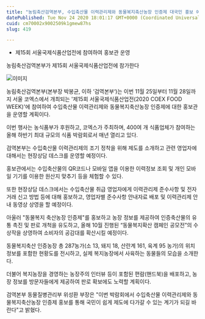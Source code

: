 ```yaml
---
title: "농림축산검역본부, 수입축산물 이력관리제와 동물복지축산농장 인증제 대국민 홍보 예정"
datePublished: Tue Nov 24 2020 18:01:17 GMT+0000 (Coordinated Universal Time)
cuid: cm70002x9002509k1gmew87hs
slug: 419

---
```



- 제15회 서울국제식품산업전에 참여하여 홍보관 운영

농림축산검역본부가 제15회 서울국제식품산업전에 참가한다

![이미지](https://cdn.hashnode.com/res/hashnode/image/upload/v1739249088558/54ed492b-012c-4261-afd8-982c7ab5a3e0.png)

농림축산검역본부(본부장 박봉균, 이하 ‘검역본부‘)는 이번 11월 25일부터 11월 28일까지 서울 코엑스에서 개최되는 '제15회 서울국제식품산업전(2020 COEX FOOD WEEK)'에 참여하여 수입축산물 이력관리제와 동물복지축산농장 인증제에 대한 홍보관을 운영할 계획이다.

이번 행사는 농식품부가 후원하고, 코엑스가 주최하며, 400여 개 식품업체가 참여하는 올해 하반기 최대 규모의 식품 박람회로서 매년 열리고 있다.

검역본부는 수입축산물 이력관리제의 조기 정착을 위해 제도를 소개하고 관련 영업자에 대해서는 현장상담 데스크를 운영할 예정이다.

홍보관에서는 수입축산물의 QR코드나 모바일 앱을 이용한 이력정보 조회 및 개인 모바일 기기를 이용한 원산지 맞추기 등을 체험할 수 있다.

또한 현장상담 데스크에서는 수입축산물 취급 영업자에게 이력관리제 준수사항 및 전자거래 신고 방법 등에 대해 홍보하고, 영업자별 준수사항 안내자료 배포 및 이력관리제 안내 동영상 상영을 할 예정이다.

아울러 "동물복지 축산농장 인증제"를 홍보하고 농장 정보를 제공하여 인증축산물의 유통 촉진 및 판로 개척을 유도하고, 올해 10월 진행된 “동물복지확산 캠페인 공모전”의 수상작을 상영하여 소비자의 공감대를 확산시킬 예정이다.

동물복지축산 인증농장 총 287농가(소 13, 돼지 18, 산란계 161, 육계 95 농가)의 위치정보를 포함한 현황도를 전시하고, 실제 복지농장에서 사육하는 동물들의 모습을 소개한다.

더불어 복지농장을 경영하는 농장주의 인터뷰 등이 포함된 편람(핸드북)을 배포하고, 농장 정보를 방문자들에게 제공하여 판로 확보에도 노력할 계획이다.

검역본부 동물질병관리부 위성환 부장은 "이번 박람회에서 수입축산물 이력관리제와 동물복지축산농장 인증제 홍보를 통해 국민이 쉽게 제도에 다가갈 수 있는 계기가 되길 바란다"고 밝혔다.